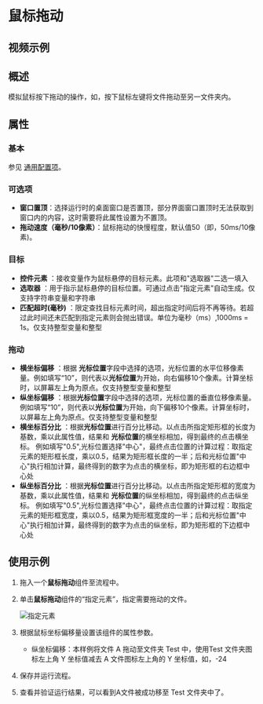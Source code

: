 # 鼠标拖动

## 视频示例

## 概述

模拟鼠标按下拖动的操作，如，按下鼠标左键将文件拖动至另一文件夹内。

## 属性

### 基本

参见 [通用配置项](../Appendix/CommonConfigurationItems.md)。

### 可选项

- **窗口置顶**：选择运行时的桌面窗口是否置顶，部分界面窗口置顶时无法获取到窗口内的内容，这时需要将此属性设置为不置顶。
- **拖动速度（毫秒/10像素）**：鼠标拖动的快慢程度，默认值50（即，50ms/10像素)。

### 目标

- **控件元素** ：接收变量作为鼠标悬停的目标元素。此项和&quot;选取器&quot;二选一填入
- **选取器** ：用于指示鼠标悬停的目标位置。可通过点击&quot;指定元素&quot;自动生成。仅支持字符串变量和字符串
- **匹配超时(毫秒)** ：限定查找目标元素时间，超出指定时间后将不再等待。若超过此时间还未匹配到指定元素则会抛出错误。单位为毫秒（ms）,1000ms = 1s。仅支持整型变量和整型

### 拖动

- **横坐标偏移** ：根据 **光标位置**字段中选择的选项，光标位置的水平位移像素量。例如填写“10”，则代表以**光标位置**为开始，向右偏移10个像素。计算坐标时，以屏幕左上角为原点。仅支持整型变量和整型
- **纵坐标偏移** ：根据**光标位置**字段中选择的选项，光标位置的垂直位移像素量。例如填写“10”，则代表以**光标位置**为开始，向下偏移10个像素。计算坐标时，以屏幕左上角为原点。仅支持整型变量和整型
- **横坐标百分比** ：根据**光标位置**进行百分比移动。以点击所指定矩形框的长度为基数，乘以此属性值，结果和 **光标位置**的横坐标相加，得到最终的点击横坐标。
例如填写"0.5",光标位置选择"中心"，最终点击位置的计算过程：取指定元素的矩形框长度，乘以0.5，结果为矩形框长度的一半；后和光标位置"中心"执行相加计算，最终得到的数字为点击的横坐标，即为矩形框的右边框中心处
- **纵坐标百分比** ：根据**光标位置**进行百分比移动。以点击所指定矩形框的宽度为基数，乘以此属性值，结果和 **光标位置**的纵坐标相加，得到最终的点击纵坐标。
例如填写"0.5",光标位置选择"中心"，最终点击位置的计算过程：取指定元素的矩形框宽度，乘以0.5，结果为矩形框宽度的一半；后和光标位置"中心"执行相加计算，最终得到的数字为点击的纵坐标，即为矩形框的下边框中心处

## 使用示例

1. 拖入一个**鼠标拖动**组件至流程中。
2. 单击**鼠标拖动**组件的“指定元素”，指定需要拖动的文件。

   ![指定元素](https://docimages.blob.core.chinacloudapi.cn/images/Activities/locatemouse20201218.png)

3. 根据鼠标坐标偏移量设置该组件的属性参数。

     - 纵坐标偏移：本样例将文件 A 拖动至文件夹 Test 中，使用Test 文件夹图标左上角 Y 坐标值减去 A 文件图标左上角的 Y 坐标值，如，-24
  
4. 保存并运行流程。
5. 查看并验证运行结果，可以看到A文件被成功移至 Test 文件夹中了。
